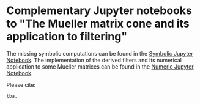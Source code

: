 # Complementary Jupyter notebooks to "The Mueller matrix cone and its application to filtering" 

The missing symbolic computations can be found in the [Symbolic Jupyter Notebook](symbolic.ipynb).
The implementation of the derived filters and its numerical application to some Mueller matrices can be found in the [Numeric Jupyter Notebook](numeric.ipynb).


Please cite:

	tba.
